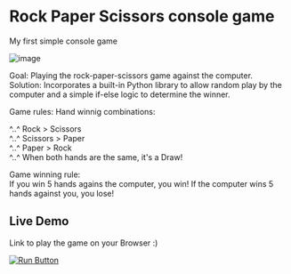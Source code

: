 # Rock Paper Scissors console game
My first simple console game <br />


![image](https://user-images.githubusercontent.com/119063181/215332762-29ec6aa7-727b-4c1c-98fb-4fbc23bb304a.png)



Goal: Playing the rock-paper-scissors game against the computer. <br />
Solution: Incorporates a built-in Python library to allow random play by the computer and a simple if-else logic to determine the winner. <br />

Game rules:
  Hand winnig combinations:
  
  ^..^ Rock > Scissors <br />
  ^..^ Scissors > Paper <br />
  ^..^ Paper > Rock <br />
  ^..^ When both hands are the same, it's a Draw! <br />
  
   
   Game winning rule:<br />
 If you win 5 hands agains the computer, you win! If the computer wins 5 hands against you, you lose!
 
 ## Live Demo
  
 Link to play the game on your Browser :)
 
[<image src="https://user-images.githubusercontent.com/119063181/215343359-ac6e0d7e-c5be-427d-bc56-66b48677a71b.png" alt="Run Button"/>](https://replit.com/@polishko/Rock-Paper-Scissors#main.py)

 
 
  
